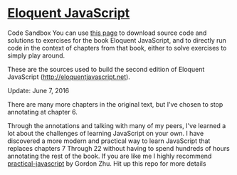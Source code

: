 # [Eloquent JavaScript](https://github.com/marijnh/Eloquent-JavaScript)

Code Sandbox
You can use [this page](http://eloquentjavascript.net/code/) to download source code and solutions to exercises for
the book Eloquent JavaScript, and to directly run code in the context of chapters from that book,
either to solve exercises to simply play around.

These are the sources used to build the second edition of Eloquent
JavaScript (http://eloquentjavascript.net).

Update: June 7, 2016

There are many more chapters in the original text, but I've chosen to stop annotating at chapter 6.

Through the annotations and talking with many of my peers, I've learned a lot about the challenges of learning JavaScript on your own. I have discovered a more modern and practical way to learn JavaScript that replaces chapters 7 Through 22 without having to spend hundreds of hours annotating the rest of the book. If you are like me I highly recommend [practical-javascript](https://github.com/SOSANA/All-Things-Javascript/tree/master/practical-javascript/src) by Gordon Zhu. Hit up this repo for more details

